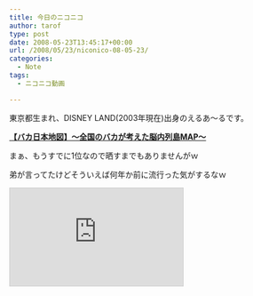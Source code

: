 ```yaml
---
title: 今日のニコニコ
author: tarof
type: post
date: 2008-05-23T13:45:17+00:00
url: /2008/05/23/niconico-08-05-23/
categories:
  - Note
tags:
  - ニコニコ動画

---
```

東京都生まれ、DISNEY LAND(2003年現在)出身のえるあ～るです。

[**【バカ日本地図】～全国のバカが考えた脳内列島MAP～**][1]
  
まぁ、もうすでに1位なので晒すまでもありませんがｗ
  
弟が言ってたけどそういえば何年か前に流行った気がするなｗ
  
<iframe width="312" height="176" src="http://www.nicovideo.jp/thumb/sm3395557" scrolling="no" style="border:solid 1px #CCC;" frameborder="0"></iframe>

 [1]: http://www.nicovideo.jp/watch/sm3395557